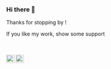 ### Hi there 👋

Thanks for stopping by !

If you like my work, show some support

<br/>
<br/>

<a href="https://www.linkedin.com/in/chandankumarshanbhag/">
  <img align="left" width="22" src="https://cdn.jsdelivr.net/npm/simple-icons@v3/icons/linkedin.svg">
</a>
<a href="https://www.instagram.com/0xch4nd4n/">
  <img align="left" width="22" src="https://cdn.jsdelivr.net/npm/simple-icons@v3/icons/instagram.svg">
</a>
